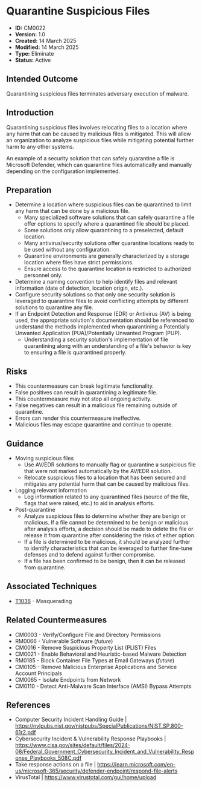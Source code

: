 # Quarantine Suspicious Files

* **ID:** CM0022
* **Version:** 1.0
* **Created:** 14 March 2025
* **Modified:** 14 March 2025
* **Type:** Eliminate
* **Status:** Active

## Intended Outcome

Quarantining suspicious files terminates adversary execution of malware.

## Introduction

Quarantining suspicious files involves relocating files to a location
where any harm that can be caused by malicious files is mitigated. This
will allow an organization to analyze suspicious files while mitigating
potential further harm to any other systems. 

An example of a security solution that can safely quarantine a file is Microsoft Defender, which can quarantine files automatically and manually depending on the configuration implemented.

## Preparation

- Determine a location where suspicious files can be quarantined to limit any harm that can be done by a malicious file. 
    - Many specialized software solutions that can safely quarantine a file offer options to specify where a quarantined file should be placed.
    - Some solutions only allow quarantining to a preselected, default location. 
    - Many antivirus/security solutions offer quarantine locations ready to be used without any configuration.
    - Quarantine environments are generally characterized by a storage location where files have strict permissions. 
    - Ensure access to the quarantine location is restricted to authorized personnel only.
- Determine a naming convention to help identify files and relevant information (date of detection, location origin, etc.).
- Configure security solutions so that only one security solution is leveraged to quarantine files to avoid conflicting attempts by different solutions to quarantine any file.
- If an Endpoint Detection and Response (EDR) or Antivirus (AV) is being used, the appropriate solution's documentation should be referenced to understand the methods implemented when quarantining a Potentially Unwanted Application (PUA)/Potentially Unwanted Program (PUP).
    - Understanding a security solution's implementation of file quarantining along with an understanding of a file's behavior is key to ensuring a file is quarantined properly.

## Risks

- This countermeasure can break legitimate functionality.
- False positives can result in quarantining a legitimate file.
- This countermeasure may not stop all ongoing activity.
- False negatives can result in a malicious file remaining outside of quarantine.
- Errors can render this countermeasure ineffective.
- Malicious files may escape quarantine and continue to operate.

## Guidance

- Moving suspicious files
    - Use AV/EDR solutions to manually flag or quarantine a suspicious file that were not marked automatically by the AV/EDR solution.
    - Relocate suspicious files to a location that has been secured and mitigates any potential harm that can be caused by malicious files.
- Logging relevant information
    - Log information related to any quarantined files (source of the file, flags that were raised, etc.) to aid in analysis efforts.
- Post-quarantine
    - Analyze suspicious files to determine whether they are benign or malicious. If a file cannot be determined to be benign or malicious after analysis efforts, a decision should be made to delete the file or release it from quarantine after considering the risks of either option.
    - If a file is determined to be malicious, it should be analyzed further to identify characteristics that can be leveraged to further fine-tune defenses and to defend against further compromise.
    - If a file has been confirmed to be benign, then it can be released from quarantine.

## Associated Techniques

- [T1036](https://attack.mitre.org/techniques/T1036) - Masquerading

## Related Countermeasures

- CM0003 - Verify/Configure File and Directory Permissions
- RM0066 - Vulnerable Software (*future*)
- CM0016 - Remove Suspicious Property List (PLIST) Files
- CM0021 - Enable Behavioral and Heuristic-based Malware Detection
- RM0185 - Block Container File Types at Email Gateways (*future*)
- CM0105 - Remove Malicious Enterprise Applications and Service Account Principals
- CM0065 - Isolate Endpoints from Network
- CM0110 - Detect Anti-Malware Scan Interface (AMSI) Bypass Attempts

## References

- Computer Security Incident Handling Guide | <https://nvlpubs.nist.gov/nistpubs/SpecialPublications/NIST.SP.800-61r2.pdf>
- Cybersecurity Incident & Vulnerability Response Playbooks | <https://www.cisa.gov/sites/default/files/2024-08/Federal_Government_Cybersecurity_Incident_and_Vulnerability_Response_Playbooks_508C.pdf>
- Take response actions on a file | <https://learn.microsoft.com/en-us/microsoft-365/security/defender-endpoint/respond-file-alerts>
- VirusTotal | <https://www.virustotal.com/gui/home/upload>

